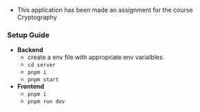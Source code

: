 - This application has been made an assignment for the course Cryptography

### Setup Guide
- **Backend**
  - create a env file with appropriate env varialbles
  - `cd server`
  - `pnpm i`
  - `pnpm start`
- **Frontend**
  - `pnpm i`
  - `pnpm run dev`
